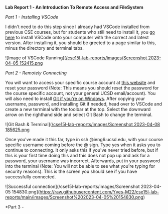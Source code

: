 **Lab Report 1 - An Introduction To Remote Access and FileSystem**

*Part 1 - Installing VSCode*

I didn't need to do this step since I already had VSCode installed from previous CSE courses, but for students who still need to install it, you [go here](https://code.visualstudio.com/)
to install VSCode onto your computer with the correct and latest version. After installing it, you should be greeted to a page similar to this, minus the directory and terminal tabs.

![Image of VSCode Running]([/cse15l-lab-reports/images/Screenshot 2023-04-05 152415.png](https://raw.githubusercontent.com/Yves-M22/cse15l-lab-reports/main/images/Screenshot%202023-04-05%20152415.png)

*Part 2 - Remotely Connecting*

You will want to access your specific course account at [this website](https://sdacs.ucsd.edu/~icc/index.php) and reset your password (Note: This means you should reset the password for the course specific account, not your general UCSD email/account). You will also need to install [Git if you're on Windows](https://gitforwindows.org/).
After copying your username, password, and installing Git if needed, head over to VSCode and create a new terminal with the toolbar at the top. Select the downward arrow on the righthand side and select Git Bash to change the terminal.

![Git Bash & Terminal]([/cse15l-lab-reports/images/Screenshot 2023-04-08 185625.png](https://raw.githubusercontent.com/Yves-M22/cse15l-lab-reports/main/images/Screenshot%202023-04-08%20185625.png)

Once you've made it this far, type in ssh @ieng6.ucsd.edu, with your course specific username coming before the @ sign. Type yes when it asks you to continue to connecting. It only asks this if you've never tried before, but if this is your first time doing this and this does not pop up and ask for a password, your username was incorrect. Afterwards, put in your password into the terminal (Note: You will not be able to see what you're typing for security reasons). This is the screen you should see if you have successfully connected. 

![Successful connection](/cse15l-lab-reports/images/Screenshot 2023-04-05 154830.png](https://raw.githubusercontent.com/Yves-M22/cse15l-lab-reports/main/images/Screenshot%202023-04-05%20154830.png)

*Part 3 - 
